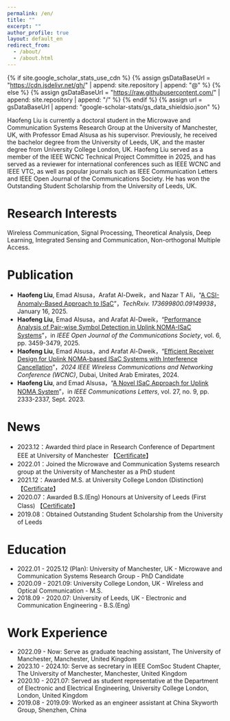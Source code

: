 ```yaml
---
permalink: /en/
title: ""
excerpt: ""
author_profile: true
layout: default_en
redirect_from: 
  - /about/
  - /about.html
---
```


{% if site.google_scholar_stats_use_cdn %}
{% assign gsDataBaseUrl = "https://cdn.jsdelivr.net/gh/" | append: site.repository | append: "@" %}
{% else %}
{% assign gsDataBaseUrl = "https://raw.githubusercontent.com/" | append: site.repository | append: "/" %}
{% endif %}
{% assign url = gsDataBaseUrl | append: "google-scholar-stats/gs_data_shieldsio.json" %}

<span class='anchor' id='about-me'></span>

Haofeng Liu is currently a doctoral student in the Microwave and Communication Systems Research Group at the University of Manchester, UK, with Professor Emad Alsusa as his supervisor. Previously, he received the bachelor degree from the University of Leeds, UK, and the master degree from University College London, UK. Haofeng Liu served as a member of the IEEE WCNC Technical Project Committee in 2025, and has served as a reviewer for international conferences such as IEEE WCNC and IEEE VTC, as well as popular journals such as IEEE Communication Letters and IEEE Open Journal of the Communications Society. He has won the Outstanding Student Scholarship from the University of Leeds, UK.

<span class='anchor' id='-news'></span>
# Research Interests
Wireless Communication, Signal Processing, Theoretical Analysis, Deep Learning, Integrated Sensing and Communication, Non-orthogonal Multiple Access.

<span class='anchor' id='-publications'></span>
# Publication
- **Haofeng Liu**, Emad Alsusa，Arafat Al-Dweik，and Nazar T Ali，“<a href="https://www.techrxiv.org/users/781077/articles/1258272-a-csi-anomaly-based-approach-to-isac">A CSI-Anomaly-Based Approach to ISaC</a>”，*TechRxiv. 173699800.09149938*，January 16, 2025.
- **Haofeng Liu**, Emad Alsusa，and Arafat Al-Dweik，“<a href="https://ieeexplore.ieee.org/document/10946973">Performance Analysis of Pair-wise Symbol Detection in Uplink NOMA-ISaC Systems</a>”，in *IEEE Open Journal of the Communications Society*, vol. 6, pp. 3459-3479, 2025.
- **Haofeng Liu**, Emad Alsusa，and Arafat Al-Dweik，“<a href="https://ieeexplore.ieee.org/document/10571144/">Efficient Receiver Design for Uplink NOMA-based ISaC Systems with Interference Cancellation</a>”，*2024 IEEE Wireless Communications and Networking Conference (WCNC)*, Dubai, United Arab Emirates, 2024.
- **Haofeng Liu**, and Emad Alsusa，“<a href="https://ieeexplore.ieee.org/document/10192417">A Novel ISaC Approach for Uplink NOMA System</a>”，in *IEEE Communications Letters*, vol. 27, no. 9, pp. 2333-2337, Sept. 2023.

<span class='anchor' id='-honors-and-awards'></span>
# News
- 2023.12：Awarded third place in Research Conference of Department EEE at University of Manchester 【<a href="/images/Poster_conference.pdf" target="_blank">Certificate</a>】
- 2022.01：Joined the Microwave and Communication Systems research group at the University of Manchester as a PhD student
- 2021.12：Awarded M.S. at University College London (Distinction) 【<a href="/images/Master.pdf" target="_blank">Certificate</a>】
- 2020.07：Awarded B.S.(Eng) Honours at University of Leeds (First Class) 【<a href="/images/Bachelor.pdf" target="_blank">Certificate</a>】
- 2019.08：Obtained Outstanding Student Scholarship from the University of Leeds

<span class='anchor' id='-educations'></span>
# Education
- 2022.01 - 2025.12 (Plan): University of Manchester, UK - Microwave and Communication Systems Research Group - PhD Candidate
- 2020.09 - 2021.09: University College London, UK - Wireless and Optical Communication - M.S. 
- 2018.09 - 2020.07: University of Leeds, UK - Electronic and Communication Engineering - B.S.(Eng)

<span class='anchor' id='-internships'></span>

# Work Experience
- 2022.09 - Now: Serve as graduate teaching assistant, The University of Manchester, Manchester, United Kingdom
- 2023.10 - 2024.10: Serve as secretary in IEEE ComSoc Student Chapter, The University of Manchester, Manchester, United Kingdom
- 2020.10 - 2021.07: Served as student representative at the Department of Electronic and Electrical Engineering, University College London, London, United Kingdom
- 2019.08 - 2019.09: Worked as an engineer assistant at China Skyworth Group, Shenzhen, China
